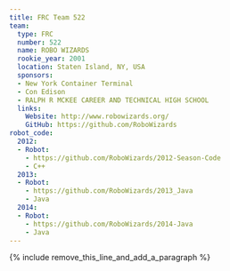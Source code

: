 ```yaml
---
title: FRC Team 522
team:
  type: FRC
  number: 522
  name: ROBO WIZARDS
  rookie_year: 2001
  location: Staten Island, NY, USA
  sponsors:
  - New York Container Terminal
  - Con Edison
  - RALPH R MCKEE CAREER AND TECHNICAL HIGH SCHOOL
  links:
    Website: http://www.robowizards.org/
    GitHub: https://github.com/RoboWizards
robot_code:
  2012:
  - Robot:
    - https://github.com/RoboWizards/2012-Season-Code
    - C++
  2013:
  - Robot:
    - https://github.com/RoboWizards/2013_Java
    - Java
  2014:
  - Robot:
    - https://github.com/RoboWizards/2014-Java
    - Java
---
```


{% include remove_this_line_and_add_a_paragraph %}
